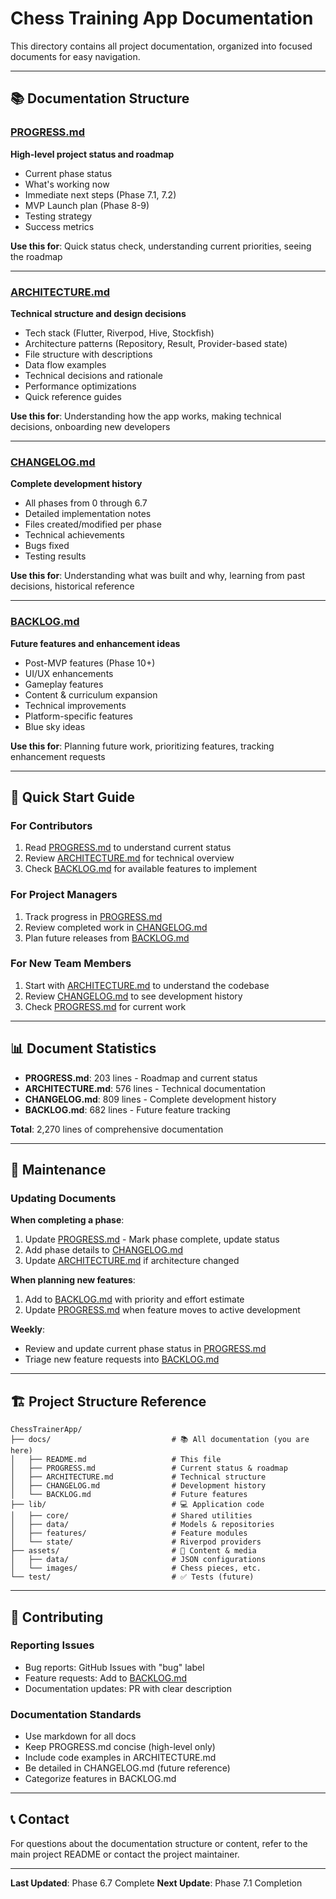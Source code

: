 # Chess Training App Documentation

This directory contains all project documentation, organized into focused documents for easy navigation.

---

## 📚 Documentation Structure

### [PROGRESS.md](./PROGRESS.md)
**High-level project status and roadmap**
- Current phase status
- What's working now
- Immediate next steps (Phase 7.1, 7.2)
- MVP Launch plan (Phase 8-9)
- Testing strategy
- Success metrics

**Use this for**: Quick status check, understanding current priorities, seeing the roadmap

---

### [ARCHITECTURE.md](./ARCHITECTURE.md)
**Technical structure and design decisions**
- Tech stack (Flutter, Riverpod, Hive, Stockfish)
- Architecture patterns (Repository, Result<T>, Provider-based state)
- File structure with descriptions
- Data flow examples
- Technical decisions and rationale
- Performance optimizations
- Quick reference guides

**Use this for**: Understanding how the app works, making technical decisions, onboarding new developers

---

### [CHANGELOG.md](./CHANGELOG.md)
**Complete development history**
- All phases from 0 through 6.7
- Detailed implementation notes
- Files created/modified per phase
- Technical achievements
- Bugs fixed
- Testing results

**Use this for**: Understanding what was built and why, learning from past decisions, historical reference

---

### [BACKLOG.md](./BACKLOG.md)
**Future features and enhancement ideas**
- Post-MVP features (Phase 10+)
- UI/UX enhancements
- Gameplay features
- Content & curriculum expansion
- Technical improvements
- Platform-specific features
- Blue sky ideas

**Use this for**: Planning future work, prioritizing features, tracking enhancement requests

---

## 🚀 Quick Start Guide

### For Contributors
1. Read [PROGRESS.md](./PROGRESS.md) to understand current status
2. Review [ARCHITECTURE.md](./ARCHITECTURE.md) for technical overview
3. Check [BACKLOG.md](./BACKLOG.md) for available features to implement

### For Project Managers
1. Track progress in [PROGRESS.md](./PROGRESS.md)
2. Review completed work in [CHANGELOG.md](./CHANGELOG.md)
3. Plan future releases from [BACKLOG.md](./BACKLOG.md)

### For New Team Members
1. Start with [ARCHITECTURE.md](./ARCHITECTURE.md) to understand the codebase
2. Review [CHANGELOG.md](./CHANGELOG.md) to see development history
3. Check [PROGRESS.md](./PROGRESS.md) for current work

---

## 📊 Document Statistics

- **PROGRESS.md**: 203 lines - Roadmap and current status
- **ARCHITECTURE.md**: 576 lines - Technical documentation
- **CHANGELOG.md**: 809 lines - Complete development history
- **BACKLOG.md**: 682 lines - Future feature tracking

**Total**: 2,270 lines of comprehensive documentation

---

## 🔄 Maintenance

### Updating Documents

**When completing a phase**:
1. Update [PROGRESS.md](./PROGRESS.md) - Mark phase complete, update status
2. Add phase details to [CHANGELOG.md](./CHANGELOG.md)
3. Update [ARCHITECTURE.md](./ARCHITECTURE.md) if architecture changed

**When planning new features**:
1. Add to [BACKLOG.md](./BACKLOG.md) with priority and effort estimate
2. Update [PROGRESS.md](./PROGRESS.md) when feature moves to active development

**Weekly**:
- Review and update current phase status in [PROGRESS.md](./PROGRESS.md)
- Triage new feature requests into [BACKLOG.md](./BACKLOG.md)

---

## 🏗️ Project Structure Reference

```
ChessTrainerApp/
├── docs/                           # 📚 All documentation (you are here)
│   ├── README.md                   # This file
│   ├── PROGRESS.md                 # Current status & roadmap
│   ├── ARCHITECTURE.md             # Technical structure
│   ├── CHANGELOG.md                # Development history
│   └── BACKLOG.md                  # Future features
├── lib/                            # 💻 Application code
│   ├── core/                       # Shared utilities
│   ├── data/                       # Models & repositories
│   ├── features/                   # Feature modules
│   └── state/                      # Riverpod providers
├── assets/                         # 🎨 Content & media
│   ├── data/                       # JSON configurations
│   └── images/                     # Chess pieces, etc.
└── test/                           # ✅ Tests (future)
```

---

## 🤝 Contributing

### Reporting Issues
- Bug reports: GitHub Issues with "bug" label
- Feature requests: Add to [BACKLOG.md](./BACKLOG.md)
- Documentation updates: PR with clear description

### Documentation Standards
- Use markdown for all docs
- Keep PROGRESS.md concise (high-level only)
- Include code examples in ARCHITECTURE.md
- Be detailed in CHANGELOG.md (future reference)
- Categorize features in BACKLOG.md

---

## 📞 Contact

For questions about the documentation structure or content, refer to the main project README or contact the project maintainer.

---

**Last Updated**: Phase 6.7 Complete
**Next Update**: Phase 7.1 Completion

